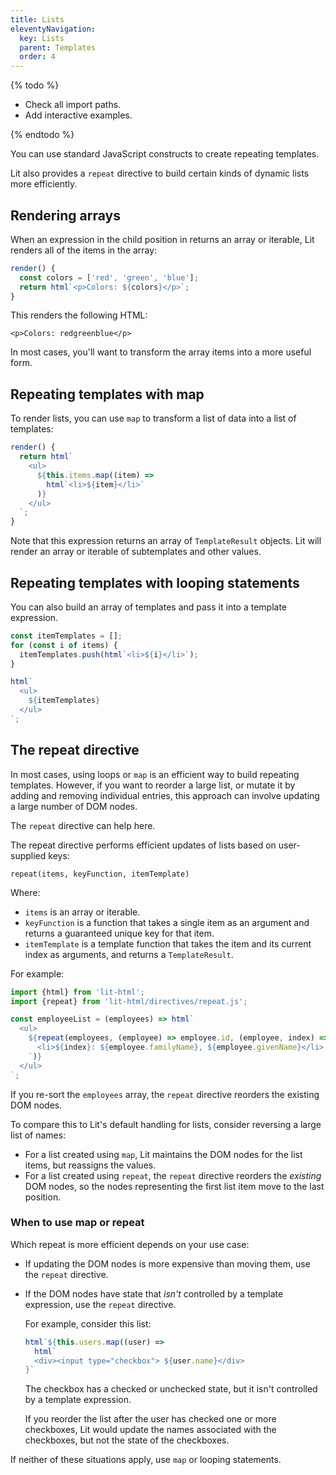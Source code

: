```yaml
---
title: Lists
eleventyNavigation:
  key: Lists
  parent: Templates
  order: 4
---
```


{% todo %}

-  Check all import paths.
-  Add interactive examples.

{% endtodo %}

You can use standard JavaScript constructs to create repeating templates.

Lit also provides a `repeat` directive to build certain kinds of dynamic lists more efficiently.

## Rendering arrays

When an expression in the child position in returns an array or iterable, Lit renders all of the items in the array:

```js
render() {
  const colors = ['red', 'green', 'blue'];
  return html`<p>Colors: ${colors}</p>`;
}
```
This renders the following HTML:

```
<p>Colors: redgreenblue</p>
```

In most cases, you'll want to transform the array items into a more useful form.

##  Repeating templates with map

To render lists, you can use `map` to transform a list of data into a list of templates:

```js
render() {
  return html`
    <ul>
      ${this.items.map((item) =>
        html`<li>${item}</li>`
      )}
    </ul>
  `;
}
```

Note that this expression returns an array of `TemplateResult` objects. Lit will render an array or iterable of subtemplates and other values.

## Repeating templates with looping statements

You can also build an array of templates and pass it into a template expression.

```js
const itemTemplates = [];
for (const i of items) {
  itemTemplates.push(html`<li>${i}</li>`);
}

html`
  <ul>
    ${itemTemplates}
  </ul>
`;
```

## The repeat directive

In most cases, using loops or `map` is an efficient way to build repeating templates. However, if you want to reorder a large list, or mutate it by adding and removing individual entries, this approach can involve updating a large number of DOM nodes.

The `repeat` directive can help here.

The repeat directive performs efficient updates of lists based on user-supplied keys:

`repeat(items, keyFunction, itemTemplate)`

Where:

*   `items` is an array or iterable.
*   `keyFunction` is a function that takes a single item as an argument and returns a guaranteed unique key for that item.
*   `itemTemplate` is a template function that takes the item and its current index as arguments, and returns a `TemplateResult`.

For example:

```js
import {html} from 'lit-html';
import {repeat} from 'lit-html/directives/repeat.js';

const employeeList = (employees) => html`
  <ul>
    ${repeat(employees, (employee) => employee.id, (employee, index) => html`
      <li>${index}: ${employee.familyName}, ${employee.givenName}</li>
    `)}
  </ul>
`;
```

If you re-sort the `employees` array, the `repeat` directive reorders the existing DOM nodes.

To compare this to Lit's default handling for lists, consider reversing a large list of names:

*   For a list created using `map`, Lit maintains the DOM nodes for the list items, but reassigns the values.
*   For a list created using `repeat`, the `repeat` directive reorders the _existing_ DOM nodes, so the nodes representing the first list item move to the last position.


### When to use map or repeat

Which repeat is more efficient depends on your use case:

*   If updating the DOM nodes is more expensive than moving them, use the `repeat` directive.

*   If the DOM nodes have state that _isn't_ controlled by a template expression, use the `repeat` directive.

    For example, consider this list:

    ```js
    html`${this.users.map((user) =>
      html`
      <div><input type="checkbox"> ${user.name}</div>
    }`
    ```

    The checkbox has a checked or unchecked state, but it isn't controlled by a template expression.

    If  you reorder the list after the user has checked one or more checkboxes, Lit would update the names associated with the checkboxes, but not the state of the checkboxes.

 If neither of these situations apply, use `map` or looping statements.

